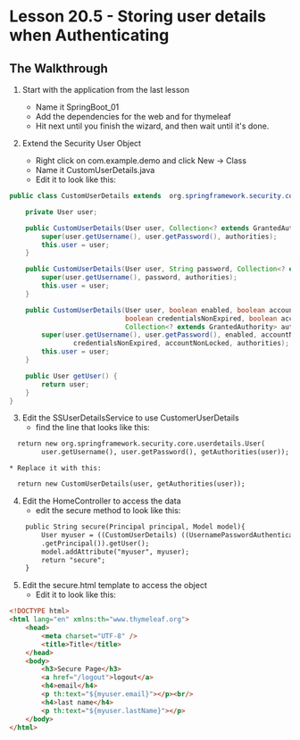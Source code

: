 # Lesson 20.5 - Storing user details when Authenticating 
## The Walkthrough 

1. Start with the application from the last lesson 
	* Name it SpringBoot_01 
	* Add the dependencies for the web and for thymeleaf 
	* Hit next until you finish the wizard, and then wait until it's done.    

2. Extend the Security User Object 
	* Right click on com.example.demo and click New -> Class 
	* Name it CustomUserDetails.java 
	* Edit it to look like this: 
```java
public class CustomUserDetails extends  org.springframework.security.core.userdetails.User{

    private User user;

    public CustomUserDetails(User user, Collection<? extends GrantedAuthority> authorities){
        super(user.getUsername(), user.getPassword(), authorities);
        this.user = user;
    }

    public CustomUserDetails(User user, String password, Collection<? extends GrantedAuthority> authorities){
        super(user.getUsername(), password, authorities);
        this.user = user;
    }

    public CustomUserDetails(User user, boolean enabled, boolean accountNonExpired, 
                             boolean credentialsNonExpired, boolean accountNonLocked, 
                             Collection<? extends GrantedAuthority> authorities) {
        super(user.getUsername(), user.getPassword(), enabled, accountNonExpired, 
                credentialsNonExpired, accountNonLocked, authorities);
        this.user = user;
    }

    public User getUser() {
        return user;
    }
}
```

3. Edit the SSUserDetailsService to use CustomerUserDetails 
  	* find the line that looks like this: 
```html
  return new org.springframework.security.core.userdetails.User( 
        user.getUsername(), user.getPassword(), getAuthorities(user)); 
```

  	* Replace it with this: 
```html
  return new CustomUserDetails(user, getAuthorities(user));  
```


4. Edit the HomeController to access the data 
  	* edit the secure method to look like this: 
```html
    public String secure(Principal principal, Model model){
        User myuser = ((CustomUserDetails) ((UsernamePasswordAuthenticationToken) principal)
		.getPrincipal()).getUser();
        model.addAttribute("myuser", myuser);
        return "secure";
    }
```

5. Edit the secure.html template to access the object
  	* Edit it to look like this: 
```html
<!DOCTYPE html>
<html lang="en" xmlns:th="www.thymeleaf.org">
    <head>
        <meta charset="UTF-8" />
        <title>Title</title>
    </head>
    <body>
        <h3>Secure Page</h3>
        <a href="/logout">logout</a>
        <h4>email</h4>
        <p th:text="${myuser.email}"></p><br/>
        <h4>last name</h4>
        <p th:text="${myuser.lastName}"></p>
    </body>
</html>
```

